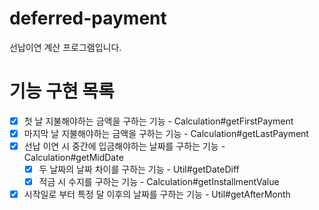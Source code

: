 # deferred-payment
선납이연 계산 프로그램입니다.


# 기능 구현 목록

- [X] 첫 날 지불해야하는 금액을 구하는 기능 - Calculation#getFirstPayment
- [X] 마지막 날 지불해야하는 금액을 구하는 기능 - Calculation#getLastPayment
- [X] 선납 이연 시 중간에 입금해야하는 날짜를 구하는 기능 - Calculation#getMidDate
	- [X] 두 날짜의 날짜 차이를 구하는 기능 - Util#getDateDiff
	- [X] 적금 시 수지를 구하는 기능 - Calculation#getInstallmentValue
- [X] 시작일로 부터 특정 달 이후의 날짜를 구하는 기능 - Util#getAfterMonth
